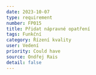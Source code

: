 ```yaml
---
date: 2023-10-07
type: requirement
number: FP015
title: Přidat nápravné opatření
tags: Funkční
category: Řízení kvality
user: Vedení
priority: Could have
source: Ondřej Rais
detail: false
---
```


